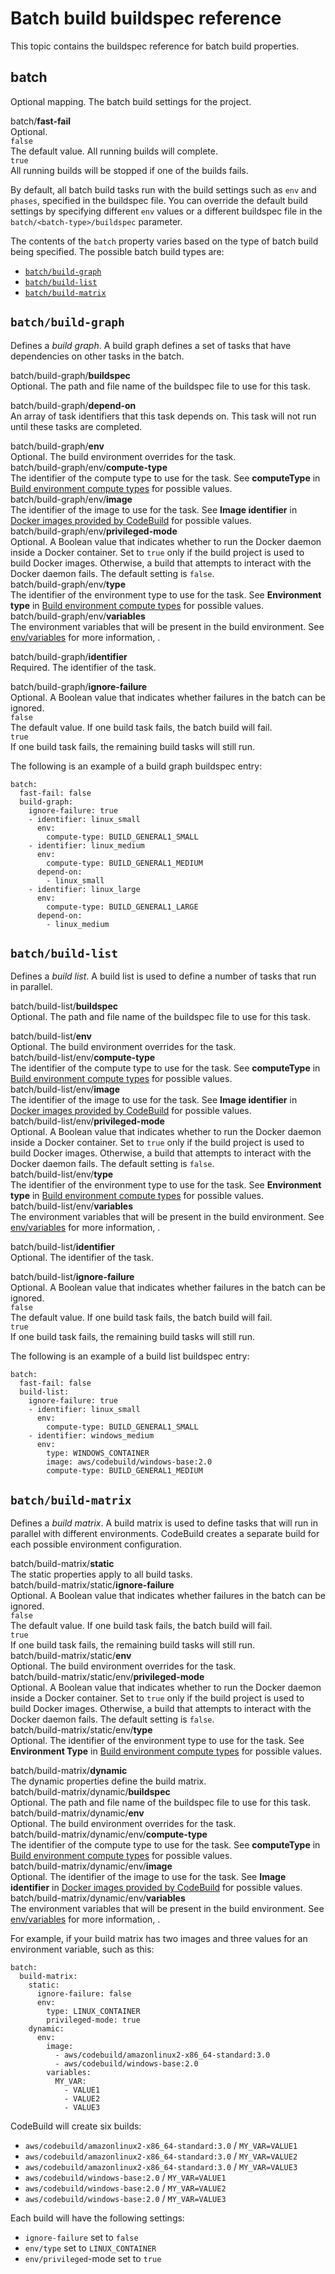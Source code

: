 # Batch build buildspec reference<a name="batch-build-buildspec"></a>

This topic contains the buildspec reference for batch build properties\.

## batch<a name="build-spec.batch"></a>

Optional mapping\. The batch build settings for the project\.

batch/**fast\-fail**  
Optional\.     
`false`  
The default value\. All running builds will complete\.   
`true`  
All running builds will be stopped if one of the builds fails\.

By default, all batch build tasks run with the build settings such as `env` and `phases`, specified in the buildspec file\. You can override the default build settings by specifying different `env` values or a different buildspec file in the `batch/<batch-type>/buildspec` parameter\.

The contents of the `batch` property varies based on the type of batch build being specified\. The possible batch build types are:
+ [`batch/build-graph`](#build-spec.batch.build-graph)
+ [`batch/build-list`](#build-spec.batch.build-list)
+ [`batch/build-matrix`](#build-spec.batch.build-matrix)

## `batch/build-graph`<a name="build-spec.batch.build-graph"></a>

Defines a *build graph*\. A build graph defines a set of tasks that have dependencies on other tasks in the batch\. 

batch/build\-graph/**buildspec**  
Optional\. The path and file name of the buildspec file to use for this task\.

batch/build\-graph/**depend\-on**  
An array of task identifiers that this task depends on\. This task will not run until these tasks are completed\.

batch/build\-graph/**env**  
Optional\. The build environment overrides for the task\.     
batch/build\-graph/env/**compute\-type**  
The identifier of the compute type to use for the task\. See **computeType** in [Build environment compute types](build-env-ref-compute-types.md) for possible values\.  
batch/build\-graph/env/**image**  
The identifier of the image to use for the task\. See **Image identifier** in [Docker images provided by CodeBuild](build-env-ref-available.md) for possible values\.  
batch/build\-graph/env/**privileged\-mode**  
Optional\. A Boolean value that indicates whether to run the Docker daemon inside a Docker container\. Set to `true` only if the build project is used to build Docker images\. Otherwise, a build that attempts to interact with the Docker daemon fails\. The default setting is `false`\.  
batch/build\-graph/env/**type**  
The identifier of the environment type to use for the task\. See **Environment type** in [Build environment compute types](build-env-ref-compute-types.md) for possible values\.  
batch/build\-graph/env/**variables**  
The environment variables that will be present in the build environment\. See [env/variables](build-spec-ref.md#build-spec.env.variables) for more information, \.

batch/build\-graph/**identifier**  
Required\. The identifier of the task\.

batch/build\-graph/**ignore\-failure**  
Optional\. A Boolean value that indicates whether failures in the batch can be ignored\.    
`false`  
The default value\. If one build task fails, the batch build will fail\.   
`true`  
If one build task fails, the remaining build tasks will still run\. 

The following is an example of a build graph buildspec entry:

```
batch:
  fast-fail: false
  build-graph:
    ignore-failure: true
    - identifier: linux_small
      env:
        compute-type: BUILD_GENERAL1_SMALL
    - identifier: linux_medium
      env:
        compute-type: BUILD_GENERAL1_MEDIUM
      depend-on:
        - linux_small
    - identifier: linux_large
      env:
        compute-type: BUILD_GENERAL1_LARGE
      depend-on:
        - linux_medium
```

## `batch/build-list`<a name="build-spec.batch.build-list"></a>

Defines a *build list*\. A build list is used to define a number of tasks that run in parallel\. 

batch/build\-list/**buildspec**  
Optional\. The path and file name of the buildspec file to use for this task\.

batch/build\-list/**env**  
Optional\. The build environment overrides for the task\.     
batch/build\-list/env/**compute\-type**  
The identifier of the compute type to use for the task\. See **computeType** in [Build environment compute types](build-env-ref-compute-types.md) for possible values\.  
batch/build\-list/env/**image**  
The identifier of the image to use for the task\. See **Image identifier** in [Docker images provided by CodeBuild](build-env-ref-available.md) for possible values\.  
batch/build\-list/env/**privileged\-mode**  
Optional\. A Boolean value that indicates whether to run the Docker daemon inside a Docker container\. Set to `true` only if the build project is used to build Docker images\. Otherwise, a build that attempts to interact with the Docker daemon fails\. The default setting is `false`\.  
batch/build\-list/env/**type**  
The identifier of the environment type to use for the task\. See **Environment type** in [Build environment compute types](build-env-ref-compute-types.md) for possible values\.  
batch/build\-list/env/**variables**  
The environment variables that will be present in the build environment\. See [env/variables](build-spec-ref.md#build-spec.env.variables) for more information, \.

batch/build\-list/**identifier**  
Optional\. The identifier of the task\.

batch/build\-list/**ignore\-failure**  
Optional\. A Boolean value that indicates whether failures in the batch can be ignored\.    
`false`  
The default value\. If one build task fails, the batch build will fail\.   
`true`  
If one build task fails, the remaining build tasks will still run\. 

The following is an example of a build list buildspec entry:

```
batch:
  fast-fail: false
  build-list:
    ignore-failure: true
    - identifier: linux_small
      env:
        compute-type: BUILD_GENERAL1_SMALL
    - identifier: windows_medium
      env:
        type: WINDOWS_CONTAINER
        image: aws/codebuild/windows-base:2.0
        compute-type: BUILD_GENERAL1_MEDIUM
```

## `batch/build-matrix`<a name="build-spec.batch.build-matrix"></a>

Defines a *build matrix*\. A build matrix is used to define tasks that will run in parallel with different environments\. CodeBuild creates a separate build for each possible environment configuration\. 

batch/build\-matrix/**static**  
The static properties apply to all build tasks\.    
batch/build\-matrix/static/**ignore\-failure**  
Optional\. A Boolean value that indicates whether failures in the batch can be ignored\.    
`false`  
The default value\. If one build task fails, the batch build will fail\.   
`true`  
If one build task fails, the remaining build tasks will still run\.   
batch/build\-matrix/static/**env**  
Optional\. The build environment overrides for the task\.     
batch/build\-matrix/static/env/**privileged\-mode**  
Optional\. A Boolean value that indicates whether to run the Docker daemon inside a Docker container\. Set to `true` only if the build project is used to build Docker images\. Otherwise, a build that attempts to interact with the Docker daemon fails\. The default setting is `false`\.  
batch/build\-matrix/static/env/**type**  
Optional\. The identifier of the environment type to use for the task\. See **Environment Type** in [Build environment compute types](build-env-ref-compute-types.md) for possible values\.

batch/build\-matrix/**dynamic**  
The dynamic properties define the build matrix\.    
batch/build\-matrix/dynamic/**buildspec**  
Optional\. The path and file name of the buildspec file to use for this task\.  
batch/build\-matrix/dynamic/**env**  
Optional\. The build environment overrides for the task\.     
batch/build\-matrix/dynamic/env/**compute\-type**  
The identifier of the compute type to use for the task\. See **computeType** in [Build environment compute types](build-env-ref-compute-types.md) for possible values\.  
batch/build\-matrix/dynamic/env/**image**  
Optional\. The identifier of the image to use for the task\. See **Image identifier** in [Docker images provided by CodeBuild](build-env-ref-available.md) for possible values\.  
batch/build\-matrix/dynamic/env/**variables**  
The environment variables that will be present in the build environment\. See [env/variables](build-spec-ref.md#build-spec.env.variables) for more information, \.

For example, if your build matrix has two images and three values for an environment variable, such as this:

```
batch:
  build-matrix:
    static:
      ignore-failure: false
      env:
        type: LINUX_CONTAINER
        privileged-mode: true
    dynamic:
      env:
        image:
          - aws/codebuild/amazonlinux2-x86_64-standard:3.0
          - aws/codebuild/windows-base:2.0
        variables:
          MY_VAR:
            - VALUE1
            - VALUE2
            - VALUE3
```

CodeBuild will create six builds:
+ `aws/codebuild/amazonlinux2-x86_64-standard:3.0` / `MY_VAR=VALUE1`
+ `aws/codebuild/amazonlinux2-x86_64-standard:3.0` / `MY_VAR=VALUE2`
+ `aws/codebuild/amazonlinux2-x86_64-standard:3.0` / `MY_VAR=VALUE3`
+ `aws/codebuild/windows-base:2.0` / `MY_VAR=VALUE1`
+ `aws/codebuild/windows-base:2.0` / `MY_VAR=VALUE2`
+ `aws/codebuild/windows-base:2.0` / `MY_VAR=VALUE3`

Each build will have the following settings:
+ `ignore-failure` set to `false`
+ `env/type` set to `LINUX_CONTAINER`
+ `env/privileged`\-mode set to `true`